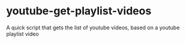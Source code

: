 # youtube-get-playlist-videos
A quick script that gets the list of youtube videos, based on a youtube playlist video
